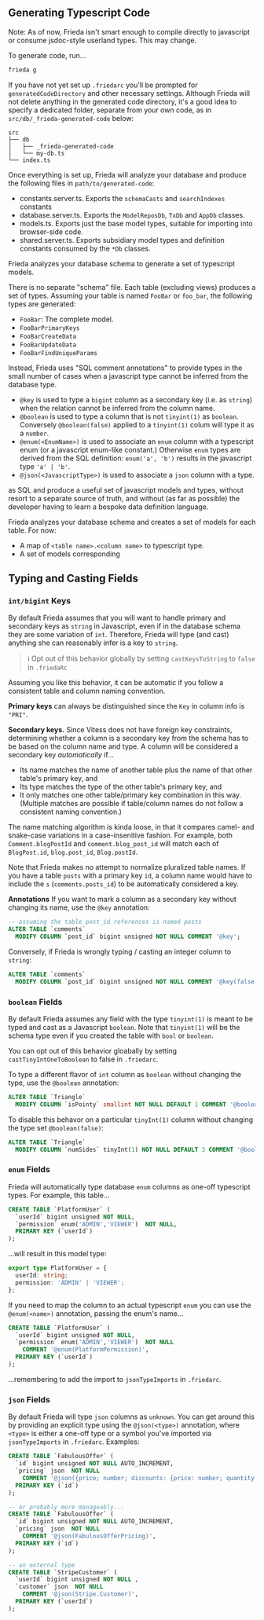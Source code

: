 ## Generating Typescript Code

Note: As of now, Frieda isn't smart enough to compile directly to javascript or consume jsdoc-style userland types. This may change.

To generate code, run...

```bash
frieda g
```

If you have not yet set up `.friedarc` you'll be prompted for `generatedCodeDirectory` and other necessary settings. Although Frieda will not delete anything in the generated code directory, it's a good idea to specify a dedicated folder, separate from your own code, as in `src/db/_frieda-generated-code` below:

```
src
├── db
│   ├── _frieda-generated-code
│   └── my-db.ts
└── index.ts
```

Once everything is set up, Frieda will analyze your database and produce the following files in `path/to/generated-code`:

- constants.server.ts. Exports the `schemaCasts` and `searchIndexes` constants
- database.server.ts. Exports the `ModelReposDb`, `TxDb` and `AppDb` classes.
- models.ts. Exports just the base model types, suitable for importing into browser-side code.
- shared.server.ts. Exports subsidiary model types and definition constants consumed by the `*Db` classes.

Frieda analyzes your database schema to generate a set of typescript models.

There is no separate "schema" file. Each table (excluding views) produces a set of types. Assuming your table is named `FooBar` or `foo_bar`, the following types are generated:

- `FooBar`: The complete model.
- `FooBarPrimaryKeys`
- `FooBarCreateData`
- `FooBarUpdateData`
- `FooBarFindUniqueParams`

Instead, Frieda uses "SQL comment annotations" to provide types in the small number of cases when a javascript type cannot be inferred from the database type.

- `@key` is used to type a `bigint` column as a secondary key (i.e. as `string`) when the relation cannot be inferred from the column name.
- `@boolean` is used to type a column that is not `tinyint(1)` as `boolean`. Conversely `@boolean(false)` applied to a `tinyint(1)` colum will type it as a `number`.
- `@enum(<EnumName>)` is used to associate an `enum` column with a typescript enum (or a javascript enum-like constant.) Otherwise `enum` types are derived from the SQL definition: `enum('a', 'b')` results in the javascript type `'a' | 'b'`.
- `@json(<JavascriptType>)` is used to associate a `json` column with a type.

as SQL and produce a useful set of javascript models and types, without resort to a separate source of truth, and without (as far as possible) the developer having to learn a bespoke data definition language.

Frieda analyzes your database schema and creates a set of models for each table. For now:

- A map of `<table name>.<column name>` to typescript type.
- A set of models corresponding

## Typing and Casting Fields

### `int/bigint` Keys

By default Frieda assumes that you will want to handle primary and secondary keys as `string` in Javascript, even if in the database schema they are some variation of `int`. Therefore, Frieda will type (and cast) anything she can reasonably infer is a key to `string`.

> ℹ️ Opt out of this behavior globally by setting `castKeysToString` to `false` in `.friedaRc`

Assuming you like this behavior, it can be automatic if you follow a consistent table and column naming convention.

**Primary keys** can always be distinguished since the `Key` in column info is `"PRI"`.

**Secondary keys.** Since Vitess does not have foreign key constraints, determining whether a column is a secondary key from the schema has to be based on the column name and type. A column will be considered a secondary key _automatically_ if...

- Its name matches the name of another table plus the name of that other table's primary key, and
- Its type matches the type of the other table's primary key, and
- It only matches one other table/primary key combination in this way. (Multiple matches are possible if table/column names do not follow a consistent naming convention.)

The name matching algorithm is kinda loose, in that it compares camel- and snake-case variations in a case-insenitive fashion. For example, both `Comment.blogPostId` and `comment.blog_post_id` will match each of `BlogPost.id`, `blog.post_id`, `Blog.postId`.

Note that Frieda makes no attempt to normalize pluralized table names. If you have a table `posts` with a primary key `id`, a column name would have to include the `s` (`comments.posts_id`) to be automatically considered a key.

**Annotations** If you want to mark a column as a secondary key without changing its name, use the `@key` annotation:

```sql
-- assuming the table post_id references is named posts
ALTER TABLE `comments`
  MODIFY COLUMN `post_id` bigint unsigned NOT NULL COMMENT '@key';
```

Conversely, if Frieda is wrongly typing / casting an integer column to `string`:

```sql
ALTER TABLE `comments`
  MODIFY COLUMN `post_id` bigint unsigned NOT NULL COMMENT '@key(false)';
```

### `boolean` Fields

By default Frieda assumes any field with the type `tinyint(1)` is meant to be typed and cast as a Javascript `boolean`. Note that `tinyint(1)` will be the schema type even if you created the table with `bool` or `boolean`.

You can opt out of this behavior gloabally by setting `castTinyIntOneToBoolean` to false in `.friedarc`.

To type a different flavor of `int` column as `boolean` without changing the type, use the `@boolean` annotation:

```sql
ALTER TABLE `Triangle`
  MODIFY COLUMN `isPointy` smallint NOT NULL DEFAULT 1 COMMENT '@boolean';
```

To disable this behavor on a particular `tinyInt(1)` column without changing the type set `@boolean(false)`:

```sql
ALTER TABLE `Triangle`
  MODIFY COLUMN `numSides` tinyInt(1) NOT NULL DEFAULT 3 COMMENT '@boolean(false)';
```

### `enum` Fields

Frieda will automatically type database `enum` columns as one-off typescript types. For example, this table...

```sql
CREATE TABLE `PlatformUser` (
  `userId` bigint unsigned NOT NULL,
  `permission` enum('ADMIN','VIEWER')  NOT NULL,
  PRIMARY KEY (`userId`)
);
```

...will result in this model type:

```ts
export type PlatformUser = {
  userId: string;
  permission: 'ADMIN' | 'VIEWER';
};
```

If you need to map the column to an actual typescript `enum` you can use the `@enum(<name>)` annotation, passing the enum's name...

```sql
CREATE TABLE `PlatformUser` (
  `userId` bigint unsigned NOT NULL,
  `permission` enum('ADMIN','VIEWER')  NOT NULL
    COMMENT '@enum(PlatformPermission)',
  PRIMARY KEY (`userId`)
);
```

...remembering to add the import to `jsonTypeImports` in `.friedarc`.

### `json` Fields

By default Frieda will type `json` columns as `unknown`. You can get around this by providing an explicit type using the `@json(<type>)` annotation, where `<type>` is either a one-off type or a symbol you've imported via `jsonTypeImports` in `.friedarc`. Examples:

```sql
CREATE TABLE `FabulousOffer` (
  `id` bigint unsigned NOT NULL AUTO_INCREMENT,
  `pricing` json  NOT NULL
    COMMENT '@json({price; number; discounts: {price: number; quantity: number}[]})',
  PRIMARY KEY (`id`)
);

-- or probably more manageably...
CREATE TABLE `FabulousOffer` (
  `id` bigint unsigned NOT NULL AUTO_INCREMENT,
  `pricing` json  NOT NULL
    COMMENT '@json(FabulousOfferPricing)',
  PRIMARY KEY (`id`)
);

-- an external type
CREATE TABLE `StripeCustomer` (
  `userId` bigint unsigned NOT NULL ,
  `customer` json  NOT NULL
    COMMENT '@json(Stripe.Customer)',
  PRIMARY KEY (`userId`)
);
```
